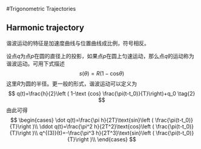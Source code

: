 #Trigonometric Trajectories

## Harmonic trajectory

谐波运动的特征是加速度曲线与位置曲线成比例，符号相反。

设点$q$为点$p$在圆的直径上的投影，如果点$p$在圆上匀速运动，那么点$q$的运动称为谐波运动。可用下式描述
$$
s(\theta)=R(1-\text{cos} \theta)
\tag{1}
$$
这里$R$为圆的半径。更一般的形式，谐波运动可以定义为
$$
q(t)=\frac{h}{2}\left (  1-\text {cos}  \frac{\pi(t-t_0)}{T}\right)+q_0
\tag{2}
$$
由此可得
$$
\begin{cases}
\dot q(t)=\frac{\pi h}{2T}\text{sin}\left ( \frac{\pi(t-t_0)}{T}\right )\\
\ddot q(t)=\frac{\pi^2 h}{2T^2}\text{cos}\left ( \frac{\pi(t-t_0)}{T}\right )\\
q^{(3)}(t)=-\frac{\pi^3 h}{2T^3}\text{sin}\left ( \frac{\pi(t-t_0)}{T}\right )\\
\end{cases}
$$
